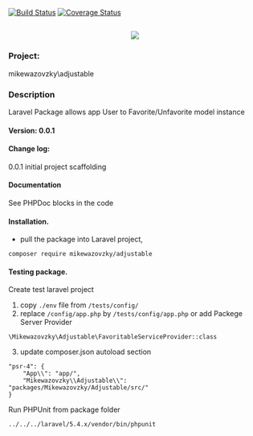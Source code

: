 [![Build Status](https://travis-ci.org/mikewazovzky/adjustable.svg?branch=master)](https://travis-ci.org/mikewazovzky/adjustable) 
[![Coverage Status](https://coveralls.io/repos/github/mikewazovzky/adjustable/badge.svg?branch=master)](https://coveralls.io/github/mikewazovzky/adjustable?branch=master)

<h2 align="center">
	<img src="https://laravel.com/assets/img/components/logo-laravel.svg">
</h2>

### Project: 
mikewazovzky\adjustable
### Description
Laravel Package allows app User to Favorite/Unfavorite model instance  
#### Version: 0.0.1
#### Change log:  
0.0.1 initial project scaffolding
#### Documentation
See PHPDoc blocks in the code
#### Installation. 
- pull the package into Laravel project,  
```
composer require mikewazovzky/adjustable
```
#### Testing package. 
Create test laravel project   
1. copy `./env` file from `/tests/config/`  
2. replace `/config/app.php` by `/tests/config/app.php` or add Packege Server Provider
 ```
\Mikewazovzky\Adjustable\FavoritableServiceProvider::class
```
3. update composer.json autoload section
```
"psr-4": {
    "App\\": "app/",  
    "Mikewazovzky\\Adjustable\\": "packages/Mikewazovzky/Adjustable/src/"
}
```
Run PHPUnit from package folder
```
../../../laravel/5.4.x/vendor/bin/phpunit
```



